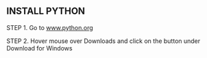 ## INSTALL PYTHON

STEP 1.	Go to www.python.org

STEP 2.	Hover mouse over Downloads and click on the button under Download for Windows